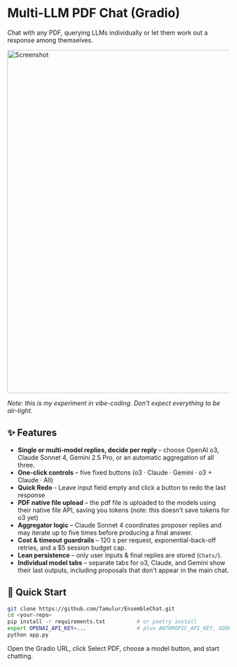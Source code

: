 # Multi-LLM PDF Chat (Gradio)

Chat with any PDF, querying LLMs individually or let them work out a response among themselves.

<img width="1470" height="776" alt="Screenshot" src="https://github.com/user-attachments/assets/c48ce90b-c150-4839-9d5b-89a0ab78d2be" />

_Note: this is my experiment in vibe-coding. Don't expect everything to be air-tight._

## ✨ Features
- **Single or multi-model replies, decide per reply** – choose OpenAI o3, Claude Sonnet 4, Gemini 2.5 Pro, or an automatic aggregation of all three.
- **One-click controls** – five fixed buttons (o3 · Claude · Gemini · o3 + Claude · All)
- **Quick Redo** - Leave input field empty and click a button to redo the last response
- **PDF native file upload** – the pdf file is uploaded to the models using their native file API, saving you tokens (note: this doesn't save tokens for o3 yet)
- **Aggregator logic** – Claude Sonnet 4 coordinates proposer replies and may iterate up to five times before producing a final answer.
- **Cost & timeout guardrails** – 120 s per request, exponential-back-off retries, and a \$5 session budget cap.
- **Lean persistence** – only user inputs & final replies are stored (`Chats/`).
- **Individual model tabs** – separate tabs for o3, Claude, and Gemini show their last outputs, including proposals that don't appear in the main chat.


## 🚀 Quick Start
```bash
git clone https://github.com/Tamulur/EnsembleChat.git
cd <your-repo>
pip install -r requirements.txt          # or poetry install
export OPENAI_API_KEY=...                # plus ANTHROPIC_API_KEY, GOOGLE_API_KEY
python app.py
```

Open the Gradio URL, click Select PDF, choose a model button, and start chatting.
